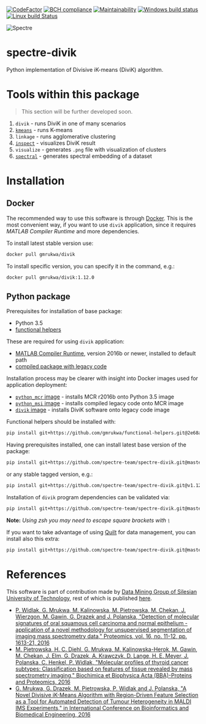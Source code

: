 [![CodeFactor](https://www.codefactor.io/repository/github/spectre-team/spectre-divik/badge)](https://www.codefactor.io/repository/github/spectre-team/spectre-divik)
[![BCH compliance](https://bettercodehub.com/edge/badge/spectre-team/spectre-divik?branch=master)](https://bettercodehub.com/)
[![Maintainability](https://api.codeclimate.com/v1/badges/12bf3a9343ab563e2b89/maintainability)](https://codeclimate.com/github/spectre-team/spectre-divik/maintainability)
[![Windows build status](https://ci.appveyor.com/api/projects/status/962q796vgnve968u/branch/master?svg=true)](https://ci.appveyor.com/project/gmrukwa/spectre-divik/branch/master)
[![Linux build Status](https://travis-ci.org/spectre-team/spectre-divik.svg?branch=master)](https://travis-ci.org/spectre-team/spectre-divik)

![Spectre](https://user-images.githubusercontent.com/1897842/31115297-0fe2c3aa-a822-11e7-90e6-92ceccf76137.jpg)

# spectre-divik

Python implementation of Divisive iK-means (DiviK) algorithm.

# Tools within this package

> This section will be further developed soon.

1) `divik` - runs DiviK in one of many scenarios
2) [`kmeans`](./spdivik/kmeans/README.md) - runs K-means
3) `linkage` - runs agglomerative clustering
4) [`inspect`](./spdivik/inspect/README.md) - visualizes DiviK result
5) `visualize` - generates `.png` file with visualization of clusters
6) [`spectral`](./spdivik/spectral.md) - generates spectral embedding of a
dataset

# Installation

## Docker

The recommended way to use this software is through
[Docker](https://www.docker.com/). This is the most convenient way, if you want
to use `divik` application, since it requires *MATLAB Compiler Runtime*
and more dependencies.

To install latest stable version use:

```bash
docker pull gmrukwa/divik
```

To install specific version, you can specify it in the command, e.g.:

```bash
docker pull gmrukwa/divik:1.12.0
```

## Python package

Prerequisites for installation of base package:

- Python 3.5
- [functional helpers](https://github.com/gmrukwa/functional-helpers)

These are required for using `divik` application:

- [MATLAB Compiler Runtime](https://www.mathworks.com/products/compiler/matlab-runtime.html),
version 2016b or newer, installed to default path
- [compiled package with legacy code](https://github.com/spectre-team/matlab-legacy/releases/tag/legacy-v4.0.9)

Installation process may be clearer with insight into Docker images used for
application deployment:

- [`python_mcr` image](https://github.com/spectre-team/python_mcr) - installs
MCR r2016b onto Python 3.5 image
- [`python_msi` image](https://github.com/spectre-team/python_msi) - installs
compiled legacy code onto MCR image
- [`divik` image](https://github.com/spectre-team/spectre-divik/blob/master/dockerfile) -
installs DiviK software onto legacy code image

Functional helpers should be installed with:

```bash
pip install git+https://github.com/gmrukwa/functional-helpers.git@2e68a8801f894a14601d70db76086ada723bac35#egg=functional_helpers
```

Having prerequisites installed, one can install latest base version of the
package:

```bash
pip install git+https://github.com/spectre-team/spectre-divik.git@master#egg=spectre-divik
```

or any stable tagged version, e.g.:

```bash
pip install git+https://github.com/spectre-team/spectre-divik.git@v1.12.0#egg=spectre-divik
```

Installation of `divik` program dependencies can be validated via:

```bash
pip install git+https://github.com/spectre-team/spectre-divik.git@master#egg=spectre-divik[divik]
```

**Note:** *Using zsh you may need to escape square brackets with `\ `*

If you want to take advantage of using [Quilt](https://quiltdata.com) for data
management, you can install also this extra:

```bash
pip install git+https://github.com/spectre-team/spectre-divik.git@master#egg=spectre-divik[quilt_packages]
```

# References

This software is part of contribution made by [Data Mining Group of Silesian
University of Technology](http://www.zaed.polsl.pl/), rest of which is
published [here](https://github.com/ZAEDPolSl).

+ [P. Widlak, G. Mrukwa, M. Kalinowska, M. Pietrowska, M. Chekan, J. Wierzgon, M.
Gawin, G. Drazek and J. Polanska, "Detection of molecular signatures of oral
squamous cell carcinoma and normal epithelium - application of a novel
methodology for unsupervised segmentation of imaging mass spectrometry data,"
Proteomics, vol. 16, no. 11-12, pp. 1613-21, 2016][1]
+ [M. Pietrowska, H. C. Diehl, G. Mrukwa, M. Kalinowska-Herok, M. Gawin, M.
Chekan, J. Elm, G. Drazek, A. Krawczyk, D. Lange, H. E. Meyer, J. Polanska, C.
Henkel, P. Widlak, "Molecular profiles of thyroid cancer subtypes:
Classification based on features of tissue revealed by mass spectrometry
imaging," Biochimica et Biophysica Acta (BBA)-Proteins and Proteomics, 2016][2]
+ [G. Mrukwa, G. Drazek, M. Pietrowska, P. Widlak and J. Polanska, "A Novel
Divisive iK-Means Algorithm with Region-Driven Feature Selection as a Tool for
Automated Detection of Tumour Heterogeneity in MALDI IMS Experiments," in
International Conference on Bioinformatics and Biomedical Engineering, 2016][3]

[1]: http://onlinelibrary.wiley.com/doi/10.1002/pmic.201500458/pdf
[2]: http://www.sciencedirect.com/science/article/pii/S1570963916302175
[3]: http://link.springer.com/chapter/10.1007/978-3-319-31744-1_11
